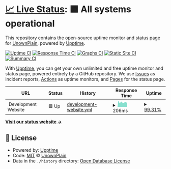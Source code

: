 # [📈 Live Status](https://UnownPlain.github.io/uptime): <!--live status--> **🟩 All systems operational**

This repository contains the open-source uptime monitor and status page for [UnownPlain](unownplain.ml), powered by [Upptime](https://github.com/upptime/upptime).

[![Uptime CI](https://github.com/UnownPlain/uptime/workflows/Uptime%20CI/badge.svg)](https://github.com/UnownPlain/uptime/actions?query=workflow%3A%22Uptime+CI%22)
[![Response Time CI](https://github.com/UnownPlain/uptime/workflows/Response%20Time%20CI/badge.svg)](https://github.com/UnownPlain/uptime/actions?query=workflow%3A%22Response+Time+CI%22)
[![Graphs CI](https://github.com/UnownPlain/uptime/workflows/Graphs%20CI/badge.svg)](https://github.com/UnownPlain/uptime/actions?query=workflow%3A%22Graphs+CI%22)
[![Static Site CI](https://github.com/UnownPlain/uptime/workflows/Static%20Site%20CI/badge.svg)](https://github.com/UnownPlain/uptime/actions?query=workflow%3A%22Static+Site+CI%22)
[![Summary CI](https://github.com/UnownPlain/uptime/workflows/Summary%20CI/badge.svg)](https://github.com/UnownPlain/uptime/actions?query=workflow%3A%22Summary+CI%22)

With [Upptime](https://upptime.js.org), you can get your own unlimited and free uptime monitor and status page, powered entirely by a GitHub repository. We use [Issues](https://github.com/UnownPlain/uptime/issues) as incident reports, [Actions](https://github.com/UnownPlain/uptime/actions) as uptime monitors, and [Pages](https://UnownPlain.github.io/uptime) for the status page.

<!--start: status pages-->
<!-- This summary is generated by Upptime (https://github.com/upptime/upptime) -->
<!-- Do not edit this manually, your changes will be overwritten -->
<!-- prettier-ignore -->
| URL | Status | History | Response Time | Uptime |
| --- | ------ | ------- | ------------- | ------ |
| <img alt="" src="https://favicons.githubusercontent.com/null" height="13"> Development Website | 🟩 Up | [development-website.yml](https://github.com/UnownPlain/uptime/commits/HEAD/history/development-website.yml) | <details><summary><img alt="Response time graph" src="./graphs/development-website/response-time-week.png" height="20"> 206ms</summary><br><a href="https://UnownPlain.github.io/uptime/history/development-website"><img alt="Response time 242" src="https://img.shields.io/endpoint?url=https%3A%2F%2Fraw.githubusercontent.com%2FUnownPlain%2Fuptime%2FHEAD%2Fapi%2Fdevelopment-website%2Fresponse-time.json"></a><br><a href="https://UnownPlain.github.io/uptime/history/development-website"><img alt="24-hour response time 183" src="https://img.shields.io/endpoint?url=https%3A%2F%2Fraw.githubusercontent.com%2FUnownPlain%2Fuptime%2FHEAD%2Fapi%2Fdevelopment-website%2Fresponse-time-day.json"></a><br><a href="https://UnownPlain.github.io/uptime/history/development-website"><img alt="7-day response time 206" src="https://img.shields.io/endpoint?url=https%3A%2F%2Fraw.githubusercontent.com%2FUnownPlain%2Fuptime%2FHEAD%2Fapi%2Fdevelopment-website%2Fresponse-time-week.json"></a><br><a href="https://UnownPlain.github.io/uptime/history/development-website"><img alt="30-day response time 242" src="https://img.shields.io/endpoint?url=https%3A%2F%2Fraw.githubusercontent.com%2FUnownPlain%2Fuptime%2FHEAD%2Fapi%2Fdevelopment-website%2Fresponse-time-month.json"></a><br><a href="https://UnownPlain.github.io/uptime/history/development-website"><img alt="1-year response time 242" src="https://img.shields.io/endpoint?url=https%3A%2F%2Fraw.githubusercontent.com%2FUnownPlain%2Fuptime%2FHEAD%2Fapi%2Fdevelopment-website%2Fresponse-time-year.json"></a></details> | <details><summary><a href="https://UnownPlain.github.io/uptime/history/development-website">99.31%</a></summary><a href="https://UnownPlain.github.io/uptime/history/development-website"><img alt="All-time uptime 99.54%" src="https://img.shields.io/endpoint?url=https%3A%2F%2Fraw.githubusercontent.com%2FUnownPlain%2Fuptime%2FHEAD%2Fapi%2Fdevelopment-website%2Fuptime.json"></a><br><a href="https://UnownPlain.github.io/uptime/history/development-website"><img alt="24-hour uptime 100.00%" src="https://img.shields.io/endpoint?url=https%3A%2F%2Fraw.githubusercontent.com%2FUnownPlain%2Fuptime%2FHEAD%2Fapi%2Fdevelopment-website%2Fuptime-day.json"></a><br><a href="https://UnownPlain.github.io/uptime/history/development-website"><img alt="7-day uptime 99.31%" src="https://img.shields.io/endpoint?url=https%3A%2F%2Fraw.githubusercontent.com%2FUnownPlain%2Fuptime%2FHEAD%2Fapi%2Fdevelopment-website%2Fuptime-week.json"></a><br><a href="https://UnownPlain.github.io/uptime/history/development-website"><img alt="30-day uptime 99.54%" src="https://img.shields.io/endpoint?url=https%3A%2F%2Fraw.githubusercontent.com%2FUnownPlain%2Fuptime%2FHEAD%2Fapi%2Fdevelopment-website%2Fuptime-month.json"></a><br><a href="https://UnownPlain.github.io/uptime/history/development-website"><img alt="1-year uptime 99.54%" src="https://img.shields.io/endpoint?url=https%3A%2F%2Fraw.githubusercontent.com%2FUnownPlain%2Fuptime%2FHEAD%2Fapi%2Fdevelopment-website%2Fuptime-year.json"></a></details>

<!--end: status pages-->

[**Visit our status website →**](https://UnownPlain.github.io/uptime)

## 📄 License

- Powered by: [Upptime](https://github.com/upptime/upptime)
- Code: [MIT](./LICENSE) © [UnownPlain](unownplain.ml)
- Data in the `./history` directory: [Open Database License](https://opendatacommons.org/licenses/odbl/1-0/)
